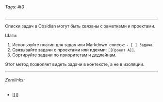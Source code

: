###### Tags:  #t0
___
Списки задач в Obsidian могут быть связаны с заметками и проектами.

Шаги:

1. Используйте плагин для задач или Markdown-список: `- [ ] Задача`.
2. Связывайте задачи с проектами или идеями: `[[Проект A]]`.
3. Сортируйте задачи по приоритетам и дедлайнам.

Этот метод позволяет видеть задачи в контексте, а не в изоляции.
___
###### Zerolinks: 
- [[]]